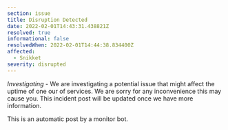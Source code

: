 ```yaml
---
section: issue
title: Disruption Detected
date: 2022-02-01T14:43:31.438821Z
resolved: true
informational: false
resolvedWhen: 2022-02-01T14:44:38.834400Z
affected:
  - Snikket
severity: disrupted
---
```

*Investigating* - We are investigating a potential issue that might affect the uptime of one our of services. We are sorry for any inconvenience this may cause you. This incident post will be updated once we have more information.

This is an automatic post by a monitor bot.
        